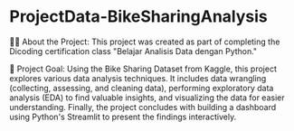 # ProjectData-BikeSharingAnalysis
🚴‍♀️ About the Project:
This project was created as part of completing the Dicoding certification class "Belajar Analisis Data dengan Python."

🎯 Project Goal:
Using the Bike Sharing Dataset from Kaggle, this project explores various data analysis techniques. It includes data wrangling (collecting, assessing, and cleaning data), performing exploratory data analysis (EDA) to find valuable insights, and visualizing the data for easier understanding. Finally, the project concludes with building a dashboard using Python's Streamlit to present the findings interactively.

